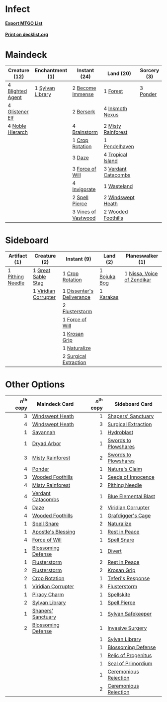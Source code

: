 # Infect

#### [Export MTGO List](../collection/Infect/Infect.txt)
#### [Print on decklist.org](http://decklist.org/?deckmain=2%09Become%20Immense%0A2%09Berserk%0A4%09Blighted%20Agent%0A4%09Brainstorm%0A1%09Crop%20Rotation%0A3%09Daze%0A3%09Force%20of%20Will%0A1%09Forest%0A4%09Glistener%20Elf%0A4%09Inkmoth%20Nexus%0A4%09Invigorate%0A2%09Misty%20Rainforest%0A4%09Noble%20Hierarch%0A1%09Pendelhaven%0A3%09Ponder%0A2%09Spell%20Pierce%0A1%09Sylvan%20Library%0A4%09Tropical%20Island%0A3%09Verdant%20Catacombs%0A3%09Vines%20of%20Vastwood%0A1%09Wasteland%0A2%09Windswept%20Heath%0A2%09Wooded%20Foothills&deckside=1%09Bojuka%20Bog%0A1%09Crop%20Rotation%0A1%09Dissenter's%20Deliverance%0A2%09Flusterstorm%0A1%09Force%20of%20Will%0A1%09Great%20Sable%20Stag%0A1%09Karakas%0A1%09Krosan%20Grip%0A1%09Naturalize%0A1%09Nissa,%20Voice%20of%20Zendikar%0A1%09Pithing%20Needle%0A2%09Surgical%20Extraction%0A1%09Viridian%20Corrupter)
# Maindeck

|                                       Creature (12)                                       |                                      Enchantment (1)                                      |                                         Instant (24)                                         |                                          Land (20)                                           |                                    Sorcery (3)                                    |
|-------------------------------------------------------------------------------------------|-------------------------------------------------------------------------------------------|----------------------------------------------------------------------------------------------|----------------------------------------------------------------------------------------------|-----------------------------------------------------------------------------------|
|4 [Blighted Agent](http://gatherer.wizards.com/Pages/Card/Details.aspx?multiverseid=214383)|1 [Sylvan Library](http://gatherer.wizards.com/Pages/Card/Details.aspx?multiverseid=383120)|2 [Become Immense](http://gatherer.wizards.com/Pages/Card/Details.aspx?multiverseid=386487)   |1 [Forest](http://gatherer.wizards.com/Pages/Card/Details.aspx?multiverseid=439605)           |3 [Ponder](http://gatherer.wizards.com/Pages/Card/Details.aspx?multiverseid=451051)|
|4 [Glistener Elf](http://gatherer.wizards.com/Pages/Card/Details.aspx?multiverseid=233052) |                                                                                           |2 [Berserk](http://gatherer.wizards.com/Pages/Card/Details.aspx?multiverseid=382865)          |4 [Inkmoth Nexus](http://gatherer.wizards.com/Pages/Card/Details.aspx?multiverseid=213731)    |                                                                                   |
|4 [Noble Hierarch](http://gatherer.wizards.com/Pages/Card/Details.aspx?multiverseid=397709)|                                                                                           |4 [Brainstorm](http://gatherer.wizards.com/Pages/Card/Details.aspx?multiverseid=382871)       |2 [Misty Rainforest](http://gatherer.wizards.com/Pages/Card/Details.aspx?multiverseid=426065) |                                                                                   |
|                                                                                           |                                                                                           |1 [Crop Rotation](http://gatherer.wizards.com/Pages/Card/Details.aspx?multiverseid=417430)    |1 [Pendelhaven](http://gatherer.wizards.com/Pages/Card/Details.aspx?multiverseid=442233)      |                                                                                   |
|                                                                                           |                                                                                           |3 [Daze](http://gatherer.wizards.com/Pages/Card/Details.aspx?multiverseid=413586)             |4 [Tropical Island](http://gatherer.wizards.com/Pages/Card/Details.aspx?multiverseid=383138)  |                                                                                   |
|                                                                                           |                                                                                           |3 [Force of Will](http://gatherer.wizards.com/Pages/Card/Details.aspx?multiverseid=382943)    |3 [Verdant Catacombs](http://gatherer.wizards.com/Pages/Card/Details.aspx?multiverseid=426074)|                                                                                   |
|                                                                                           |                                                                                           |4 [Invigorate](http://gatherer.wizards.com/Pages/Card/Details.aspx?multiverseid=413716)       |1 [Wasteland](http://gatherer.wizards.com/Pages/Card/Details.aspx?multiverseid=413790)        |                                                                                   |
|                                                                                           |                                                                                           |2 [Spell Pierce](http://gatherer.wizards.com/Pages/Card/Details.aspx?multiverseid=425876)     |2 [Windswept Heath](http://gatherer.wizards.com/Pages/Card/Details.aspx?multiverseid=405115)  |                                                                                   |
|                                                                                           |                                                                                           |3 [Vines of Vastwood](http://gatherer.wizards.com/Pages/Card/Details.aspx?multiverseid=397747)|2 [Wooded Foothills](http://gatherer.wizards.com/Pages/Card/Details.aspx?multiverseid=405116) |                                                                                   |


# Sideboard

|                                       Artifact (1)                                        |                                         Creature (2)                                          |                                            Instant (9)                                             |                                       Land (2)                                        |                                          Planeswalker (1)                                           |
|-------------------------------------------------------------------------------------------|-----------------------------------------------------------------------------------------------|----------------------------------------------------------------------------------------------------|---------------------------------------------------------------------------------------|-----------------------------------------------------------------------------------------------------|
|1 [Pithing Needle](http://gatherer.wizards.com/Pages/Card/Details.aspx?multiverseid=425815)|1 [Great Sable Stag](http://gatherer.wizards.com/Pages/Card/Details.aspx?multiverseid=193759)  |1 [Crop Rotation](http://gatherer.wizards.com/Pages/Card/Details.aspx?multiverseid=417430)          |1 [Bojuka Bog](http://gatherer.wizards.com/Pages/Card/Details.aspx?multiverseid=247536)|1 [Nissa, Voice of Zendikar](http://gatherer.wizards.com/Pages/Card/Details.aspx?multiverseid=417424)|
|                                                                                           |1 [Viridian Corrupter](http://gatherer.wizards.com/Pages/Card/Details.aspx?multiverseid=213772)|1 [Dissenter's Deliverance](http://gatherer.wizards.com/Pages/Card/Details.aspx?multiverseid=426866)|1 [Karakas](http://gatherer.wizards.com/Pages/Card/Details.aspx?multiverseid=201198)   |                                                                                                     |
|                                                                                           |                                                                                               |2 [Flusterstorm](http://gatherer.wizards.com/Pages/Card/Details.aspx?multiverseid=382942)           |                                                                                       |                                                                                                     |
|                                                                                           |                                                                                               |1 [Force of Will](http://gatherer.wizards.com/Pages/Card/Details.aspx?multiverseid=382943)          |                                                                                       |                                                                                                     |
|                                                                                           |                                                                                               |1 [Krosan Grip](http://gatherer.wizards.com/Pages/Card/Details.aspx?multiverseid=370557)            |                                                                                       |                                                                                                     |
|                                                                                           |                                                                                               |1 [Naturalize](http://gatherer.wizards.com/Pages/Card/Details.aspx?multiverseid=442755)             |                                                                                       |                                                                                                     |
|                                                                                           |                                                                                               |2 [Surgical Extraction](http://gatherer.wizards.com/Pages/Card/Details.aspx?multiverseid=397706)    |                                                                                       |                                                                                                     |


# Other Options

|*n*<sup>th</sup> copy|                                        Maindeck Card                                        |*n*<sup>th</sup> copy|                                         Sideboard Card                                         |
|--------------------:|---------------------------------------------------------------------------------------------|--------------------:|------------------------------------------------------------------------------------------------|
|                    3|[Windswept Heath](http://gatherer.wizards.com/Pages/Card/Details.aspx?multiverseid=405115)   |                    1|[Shapers' Sanctuary](http://gatherer.wizards.com/Pages/Card/Details.aspx?multiverseid=435362)   |
|                    4|[Windswept Heath](http://gatherer.wizards.com/Pages/Card/Details.aspx?multiverseid=405115)   |                    3|[Surgical Extraction](http://gatherer.wizards.com/Pages/Card/Details.aspx?multiverseid=397706)  |
|                    1|[Savannah](http://gatherer.wizards.com/Pages/Card/Details.aspx?multiverseid=383079)          |                    1|[Hydroblast](http://gatherer.wizards.com/Pages/Card/Details.aspx?multiverseid=159231)           |
|                    1|[Dryad Arbor](http://gatherer.wizards.com/Pages/Card/Details.aspx?multiverseid=282542)       |                    1|[Swords to Plowshares](http://gatherer.wizards.com/Pages/Card/Details.aspx?multiverseid=383119) |
|                    3|[Misty Rainforest](http://gatherer.wizards.com/Pages/Card/Details.aspx?multiverseid=426065)  |                    2|[Swords to Plowshares](http://gatherer.wizards.com/Pages/Card/Details.aspx?multiverseid=383119) |
|                    4|[Ponder](http://gatherer.wizards.com/Pages/Card/Details.aspx?multiverseid=451051)            |                    1|[Nature's Claim](http://gatherer.wizards.com/Pages/Card/Details.aspx?multiverseid=438743)       |
|                    3|[Wooded Foothills](http://gatherer.wizards.com/Pages/Card/Details.aspx?multiverseid=405116)  |                    1|[Seeds of Innocence](http://gatherer.wizards.com/Pages/Card/Details.aspx?multiverseid=3410)     |
|                    4|[Misty Rainforest](http://gatherer.wizards.com/Pages/Card/Details.aspx?multiverseid=426065)  |                    2|[Pithing Needle](http://gatherer.wizards.com/Pages/Card/Details.aspx?multiverseid=425815)       |
|                    4|[Verdant Catacombs](http://gatherer.wizards.com/Pages/Card/Details.aspx?multiverseid=426074) |                    1|[Blue Elemental Blast](http://gatherer.wizards.com/Pages/Card/Details.aspx?multiverseid=202520) |
|                    4|[Daze](http://gatherer.wizards.com/Pages/Card/Details.aspx?multiverseid=413586)              |                    2|[Viridian Corrupter](http://gatherer.wizards.com/Pages/Card/Details.aspx?multiverseid=213772)   |
|                    4|[Wooded Foothills](http://gatherer.wizards.com/Pages/Card/Details.aspx?multiverseid=405116)  |                    1|[Grafdigger's Cage](http://gatherer.wizards.com/Pages/Card/Details.aspx?multiverseid=426046)    |
|                    1|[Spell Snare](http://gatherer.wizards.com/Pages/Card/Details.aspx?multiverseid=370447)       |                    2|[Naturalize](http://gatherer.wizards.com/Pages/Card/Details.aspx?multiverseid=442755)           |
|                    1|[Apostle's Blessing](http://gatherer.wizards.com/Pages/Card/Details.aspx?multiverseid=397768)|                    1|[Rest in Peace](http://gatherer.wizards.com/Pages/Card/Details.aspx?multiverseid=442021)        |
|                    4|[Force of Will](http://gatherer.wizards.com/Pages/Card/Details.aspx?multiverseid=382943)     |                    1|[Spell Snare](http://gatherer.wizards.com/Pages/Card/Details.aspx?multiverseid=370447)          |
|                    1|[Blossoming Defense](http://gatherer.wizards.com/Pages/Card/Details.aspx?multiverseid=417719)|                    1|[Divert](http://gatherer.wizards.com/Pages/Card/Details.aspx?multiverseid=429872)               |
|                    1|[Flusterstorm](http://gatherer.wizards.com/Pages/Card/Details.aspx?multiverseid=382942)      |                    2|[Rest in Peace](http://gatherer.wizards.com/Pages/Card/Details.aspx?multiverseid=442021)        |
|                    2|[Flusterstorm](http://gatherer.wizards.com/Pages/Card/Details.aspx?multiverseid=382942)      |                    2|[Krosan Grip](http://gatherer.wizards.com/Pages/Card/Details.aspx?multiverseid=370557)          |
|                    2|[Crop Rotation](http://gatherer.wizards.com/Pages/Card/Details.aspx?multiverseid=417430)     |                    1|[Teferi's Response](http://gatherer.wizards.com/Pages/Card/Details.aspx?multiverseid=23015)     |
|                    1|[Viridian Corrupter](http://gatherer.wizards.com/Pages/Card/Details.aspx?multiverseid=213772)|                    3|[Flusterstorm](http://gatherer.wizards.com/Pages/Card/Details.aspx?multiverseid=382942)         |
|                    1|[Piracy Charm](http://gatherer.wizards.com/Pages/Card/Details.aspx?multiverseid=124066)      |                    1|[Spellskite](http://gatherer.wizards.com/Pages/Card/Details.aspx?multiverseid=397743)           |
|                    2|[Sylvan Library](http://gatherer.wizards.com/Pages/Card/Details.aspx?multiverseid=383120)    |                    1|[Spell Pierce](http://gatherer.wizards.com/Pages/Card/Details.aspx?multiverseid=425876)         |
|                    1|[Shapers' Sanctuary](http://gatherer.wizards.com/Pages/Card/Details.aspx?multiverseid=435362)|                    1|[Sylvan Safekeeper](http://gatherer.wizards.com/Pages/Card/Details.aspx?multiverseid=430371)    |
|                    2|[Blossoming Defense](http://gatherer.wizards.com/Pages/Card/Details.aspx?multiverseid=417719)|                    1|[Invasive Surgery](http://gatherer.wizards.com/Pages/Card/Details.aspx?multiverseid=409811)     |
|                     |                                                                                             |                    1|[Sylvan Library](http://gatherer.wizards.com/Pages/Card/Details.aspx?multiverseid=383120)       |
|                     |                                                                                             |                    1|[Blossoming Defense](http://gatherer.wizards.com/Pages/Card/Details.aspx?multiverseid=417719)   |
|                     |                                                                                             |                    1|[Relic of Progenitus](http://gatherer.wizards.com/Pages/Card/Details.aspx?multiverseid=205326)  |
|                     |                                                                                             |                    1|[Seal of Primordium](http://gatherer.wizards.com/Pages/Card/Details.aspx?multiverseid=425960)   |
|                     |                                                                                             |                    1|[Ceremonious Rejection](http://gatherer.wizards.com/Pages/Card/Details.aspx?multiverseid=417613)|
|                     |                                                                                             |                    2|[Ceremonious Rejection](http://gatherer.wizards.com/Pages/Card/Details.aspx?multiverseid=417613)|

